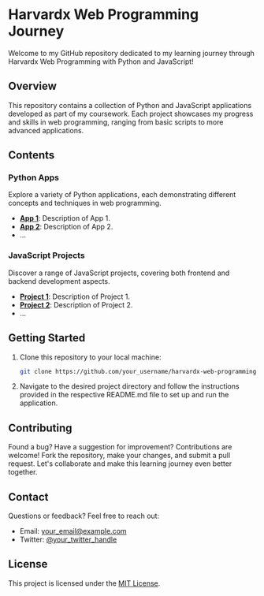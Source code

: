 # Harvardx Web Programming Journey

Welcome to my GitHub repository dedicated to my learning journey through Harvardx Web Programming with Python and JavaScript!

## Overview

This repository contains a collection of Python and JavaScript applications developed as part of my coursework. Each project showcases my progress and skills in web programming, ranging from basic scripts to more advanced applications.

## Contents

### Python Apps

Explore a variety of Python applications, each demonstrating different concepts and techniques in web programming.

- **[App 1](python_apps/app1/)**: Description of App 1.
- **[App 2](python_apps/app2/)**: Description of App 2.
- ...

### JavaScript Projects

Discover a range of JavaScript projects, covering both frontend and backend development aspects.

- **[Project 1](javascript_projects/project1/)**: Description of Project 1.
- **[Project 2](javascript_projects/project2/)**: Description of Project 2.
- ...

## Getting Started

1. Clone this repository to your local machine:

    ```bash
    git clone https://github.com/your_username/harvardx-web-programming.git
    ```

2. Navigate to the desired project directory and follow the instructions provided in the respective README.md file to set up and run the application.

## Contributing

Found a bug? Have a suggestion for improvement? Contributions are welcome! Fork the repository, make your changes, and submit a pull request. Let's collaborate and make this learning journey even better together.

## Contact

Questions or feedback? Feel free to reach out:

- Email: [your_email@example.com](mailto:your_email@example.com)
- Twitter: [@your_twitter_handle](https://twitter.com/your_twitter_handle)

## License

This project is licensed under the [MIT License](LICENSE).
